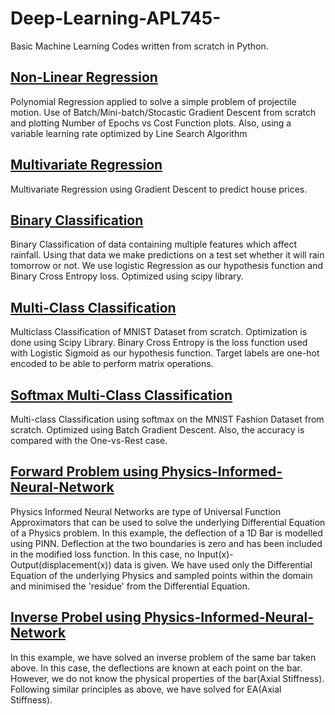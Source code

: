 # Deep-Learning-APL745-
Basic Machine Learning Codes written from scratch in Python.

## [Non-Linear Regression](https://github.com/sob-ANN/Deep-Learning-APL745-/blob/main/Non-Linear%20Regression.ipynb)
Polynomial Regression applied to solve a simple problem of projectile motion. Use of Batch/Mini-batch/Stocastic Gradient Descent from scratch and plotting Number of Epochs vs Cost Function plots. Also, using a variable learning rate optimized by Line Search Algorithm

## [Multivariate Regression](https://github.com/sob-ANN/Deep-Learning-APL745-/blob/main/Multivariate%20Linear%20Regression.ipynb)
Multivariate Regression using Gradient Descent to predict house prices.

## [Binary Classification](https://github.com/sob-ANN/Deep-Learning-APL745-/blob/main/Binary%20Classification-Logistic%20Reg.ipynb)
Binary Classification of data containing multiple features which affect rainfall. Using that data we make predictions on a test set whether it will rain tomorrow or not.
We use logistic Regression as our hypothesis function and Binary Cross Entropy loss. Optimized using scipy library.

## [Multi-Class Classification](https://github.com/sob-ANN/Deep-Learning-APL745-/blob/main/OnevRest%20Classification.ipynb)
Multiclass Classification of MNIST Dataset from scratch. Optimization is done using Scipy Library. Binary Cross Entropy is the loss function used with Logistic Sigmoid as our hypothesis function. Target labels are one-hot encoded to be able to perform matrix operations.

## [Softmax Multi-Class Classification](https://github.com/sob-ANN/Deep-Learning-APL745-/blob/main/Softmax%20Classification.ipynb)
Multi-class Classification using softmax on the MNIST Fashion Dataset from scratch. Optimized using Batch Gradient Descent. Also, the accuracy is compared with the One-vs-Rest case.

## [Forward Problem using Physics-Informed-Neural-Network](https://github.com/sob-ANN/Deep-Learning-APL745-/blob/main/forward_problem_main.ipynb)
Physics Informed Neural Networks are type of Universal Function Approximators that can be used to solve the underlying Differential Equation of a Physics problem. In this example, the deflection of a 1D Bar is modelled using PINN. Deflection at the two boundaries is zero and has been included in the modified loss function. In this case, no Input(x)-Output(displacement(x)) data is given. We have used only the Differential Equation of the underlying Physics and sampled points within the domain and minimised the 'residue' from the Differential Equation.

## [Inverse Probel using Physics-Informed-Neural-Network](https://github.com/sob-ANN/Deep-Learning-APL745-/blob/main/PINN_bar_inverse_main.ipynb)
In this example, we have solved an inverse problem of the same bar taken above. In this case, the deflections are known at each point on the bar. However, we do not know the physical properties of the bar(Axial Stiffness). Following similar principles as above, we have solved for EA(Axial Stiffness).
